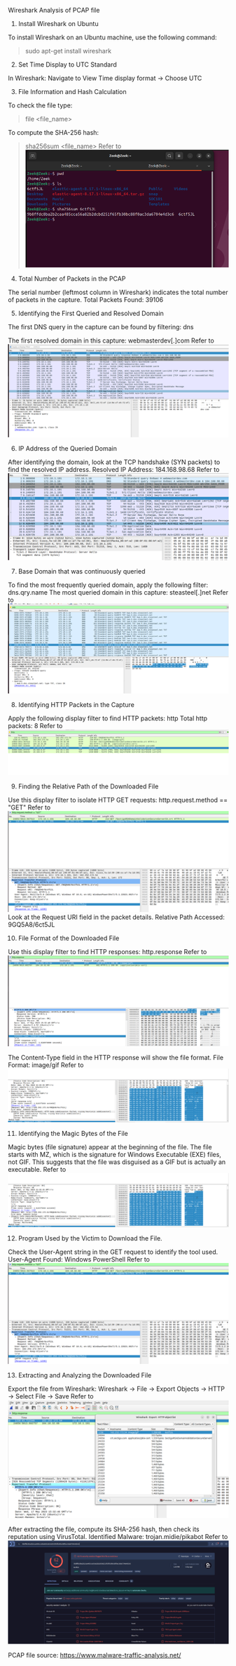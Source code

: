 Wireshark Analysis of PCAP file

1. Install Wireshark on Ubuntu

To install Wireshark on an Ubuntu machine, use the following command:
> sudo apt-get install wireshark

2. Set Time Display to UTC Standard

In Wireshark:
Navigate to View 
Time display format -> Choose UTC

3. File Information and Hash Calculation

To check the file type:
> file <file_name>

To compute the SHA-256 hash:
> sha256sum <file_name>
Refer to ![file_hash.png](./screenshots/file_hash.png)

4. Total Number of Packets in the PCAP

The serial number (leftmost column in Wireshark) indicates the total number of packets in the capture.
Total Packets Found: 39106

5. Identifying the First Queried and Resolved Domain

The first DNS query in the capture can be found by filtering: dns

The first resolved domain in this capture:
webmasterdev[.]com 
Refer to ![Resolved_domainname.png](./screenshots/Resolved_domainname.png)

6. IP Address of the Queried Domain

After identifying the domain, look at the TCP handshake (SYN packets) to find the resolved IP address.
Resolved IP Address: 184.168.98.68
Refer to ![domain_ip.png](./screenshots/domain_ip.png)


7. Base Domain that was continuously queried

To find the most frequently queried domain, apply the following filter: dns.qry.name
The most queried domain in this capture: steasteel[.]net
Refer to ![most_querieddomain.png](./screenshots/most_querieddomain.png)

8. Identifying HTTP Packets in the Capture

Apply the following display filter to find HTTP packets: http
Total http packets: 8
Refer to ![http_packets.png](./screenshots/http_packets.png)

9. Finding the Relative Path of the Downloaded File

Use this display filter to isolate HTTP GET requests: http.request.method == "GET"
Refer to ![http_get_request.png](./screenshots/http_get_request.png)
Look at the Request URI field in the packet details.
Relative Path Accessed: 9GQ5A8/6ct5JL

10. File Format of the Downloaded File

Use this display filter to find HTTP responses: http.response
Refer to ![http_response.png](./screenshots/http_response.png)

The Content-Type field in the HTTP response will show the file format.
File Format: image/gif
Refer to ![downloadedfile.png](./screenshots/downloadedfile.png)


11. Identifying the Magic Bytes of the File

Magic bytes (file signature) appear at the beginning of the file.
The file starts with MZ, which is the signature for Windows Executable (EXE) files, not GIF.
This suggests that the file was disguised as a GIF but is actually an executable.
Refer to ![downloadedfile.png](./screenshots/downloadedfile.png)

12. Program Used by the Victim to Download the File.

Check the User-Agent string in the GET request to identify the tool used.
User-Agent Found: Windows PowerShell
Refer to ![http_get_request.png](./screenshots/http_get_request.png)


13. Extracting and Analyzing the Downloaded File

Export the file from Wireshark:
Wireshark → File → Export Objects → HTTP → Select File → Save
Refer to ![export_object.png](./screenshots/export_object.png)

After extracting the file, compute its SHA-256 hash, then check its reputation using VirusTotal.
Identified Malware: trojan.midie/pikabot
Refer to ![VirusTotal.png](./screenshots/VirusTotal.png)


PCAP file source: 
https://www.malware-traffic-analysis.net/
